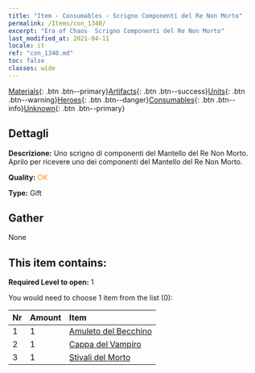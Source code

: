 ```yaml
---
title: "Item - Consumables - Scrigno Componenti del Re Non Morto"
permalink: /Items/con_1340/
excerpt: "Era of Chaos  Scrigno Componenti del Re Non Morto"
last_modified_at: 2021-04-11
locale: it
ref: "con_1340.md"
toc: false
classes: wide
---
```

 [Materials](/it/Items/){: .btn .btn--primary}[Artifacts](/it/Items/Artifacts/){: .btn .btn--success}[Units](/it/Items/Units/){: .btn .btn--warning}[Heroes](/it/Items/Heroes/){: .btn .btn--danger}[Consumables](/it/Items/Consumables/){: .btn .btn--info}[Unknown](/it/Items/Unknown/){: .btn .btn--primary}

## Dettagli
 **Descrizione:** Uno scrigno di componenti del Mantello del Re Non Morto. Aprilo per ricevere uno dei componenti del Mantello del Re Non Morto.

 **Quality:** <span style="color: #FF8C00">OK</span>

 **Type:** Gift

## Gather

  None

## This item contains:

 **Required Level to open:** 1

 You would need to choose 1 item from the list (0):

  | Nr | Amount |     Item    |
  |:---|:-------|:------------|
  | 1 | 1 | [Amuleto del Becchino](/it/Items/art_129/) | 
  | 2 | 1 | [Cappa del Vampiro](/it/Items/art_130/) | 
  | 3 | 1 | [Stivali del Morto](/it/Items/art_131/) | 
